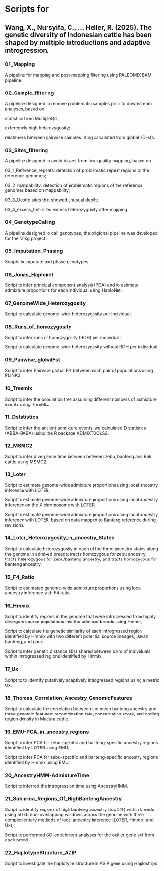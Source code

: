 # Scripts for
## Wang, X., Nursyifa, C., ... Heller, R. (2025). The genetic diversity of Indonesian cattle has been shaped by multiple introductions and adaptive introgression.

### 01_Mapping
A pipeline for mapping and post-mapping filtering using PALEOMIX BAM pipeline.

### 02_Sample_filtering
A pipeline designed to remove problematic samples prior to downstream analyses, based on

statistics from MultipleQC;

exteremely high heterozygosity;

relateness between pairwise samples: King calculated from global 2D-sfs.

### 03_Sites_filtering
A pipeline designed to avoid biases from low-quality mapping, based on

03_1_Reference_repeats: detection of problematic repeat regions of the reference genomes;

03_2_mappability: detection of problematic regions of the reference genomes based on mappability;

03_3_Depth: sites that showed unusual depth;

03_4_excess_het: sites excess heterozygosity after mapping.

### 04_GenotypeCalling
A pipeline designed to call genotypes, the origional pipeline was developed for the 'a1kg project'.

### 05_Imputation_Phasing
Scripts to imputate and phase genotypes.

### 06_Jonas_Haplonet
Script to infer principal component analysis (PCA) and to estimate admixture proportions for each individual using HaploNet.

### 07_GenomeWide_Heterozygosity
Script to calculate genome-wide heterozygosity per individual.

### 08_Runs_of_homozygosity
Script to infer runs of homozygosity (ROH) per individual;

Script to calculate genome-wide heterozygosity without ROH per individual.

### 09_Pairwise_globalFst
Script to infer Pairwise global Fst between each pair of populations using PLINK2.

### 10_Treemix
Script to infer the population tree assuming different numbers of admixture events using TreeMix.

### 11_Dstatistics
Script to infer the ancient admixture events, we calculated D statistics (ABBA-BABA) using the R package ADMIXTOOLS2.

### 12_MSMC2
Script to infer divergence time between between zebu, banteng and Bali cattle using MSMC2.

### 13_Loter
Script to estimate genome-wide admixture proportions using local ancestry inference with LOTER;

Script to estimate genome-wide admixture proportions using local ancestry inference on the X chromosome with LOTER;

Script to estimate genome-wide admixture proportions using local ancestry inference with LOTER, based on data mapped to Banteng reference during revisions.

### 14_Loter_Heterozygosity_in_ancestry_States
Script to calculate heterozygosity in each of the three ancestry states along the genome in admixed breeds: tracts homozygous for zebu ancestry, tracts heterozygous for zebu/banteng ancestry, and tracts homozygous for banteng ancestry.

### 15_F4_Ratio
Script to estimated genome-wide admixture proportions using local ancestry inference with F4 ratio.

### 16_Hmmix
Script to identify regions in the genome that were introgressed from highly divergent source populations into the admixed breeds using Hmmix;

Script to calculate the genetic similarity of each introgressed region identified by Hmmix with two different potential source lineages, Javan banteng, and gaur;

Script to infer genetic distance (ibs) shared between pairs of individuals within introgressed regions identified by Hmmix.

### 17_Ux
Script to to identify putatively adaptively introgressed regions using a metric Ux.

### 18_Thomas_Correlation_Ancestry_GenomicFeatures
Script to calculate the correlation between the mean banteng ancestry and three genomic features: recombination rate, conservation score, and coding region density in Madura cattle.

### 19_EMU-PCA_in_ancestry_regions
Script to infer PCA for zebu-specific and banteng-specific ancestry regions identified by LOTER using EMU;

Script to infer PCA for zebu-specific and banteng-specific ancestry regions identified by Hmmix using EMU.

### 20_AncestryHMM-AdmixtureTime
Script to inferred the introgression time using AncestryHMM.

### 21_Sabhrina_Regions_Of_HighBantengAncestry
Script to identify regions of high banteng ancestry (top 5%) within breeds using 50 kb non-overlapping windows across the genome with three complementary methods of local ancestry inference (LOTER, Hmmix, and Ux);

Script to performed GO-enrichment analyses for the outlier gene set from each breed.

### 22_HaplotypeStructure_AZIP
Script to investigate the haplotype structure in ASIP gene using Haplostrips.
